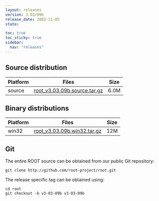 ```yaml
---
layout: releases
version: 3.03/09b
release_date: 2002-11-05
state:

toc: true
toc_sticky: true
sidebar:
  nav: "releases"
---
```



## Source distribution

| Platform       | Files | Size |
|-----------|-------|-----|
| source | [root_v3.03.09b.source.tar.gz](https://root.cern/download/root_v3.03.09b.source.tar.gz) | 6.0M |


## Binary distributions

| Platform       | Files | Size |
|-----------|-------|-----|
| win32 | [root_v3.03.09b.win32.tar.gz](https://root.cern/download/root_v3.03.09b.win32.tar.gz) |  12M |


## Git
The entire ROOT source can be obtained from our public Git repository:

~~~
git clone http://github.com/root-project/root.git
~~~
The release specific tag can be obtained using:
~~~
cd root
git checkout -b v3-03-09b v3-03-09b
~~~

